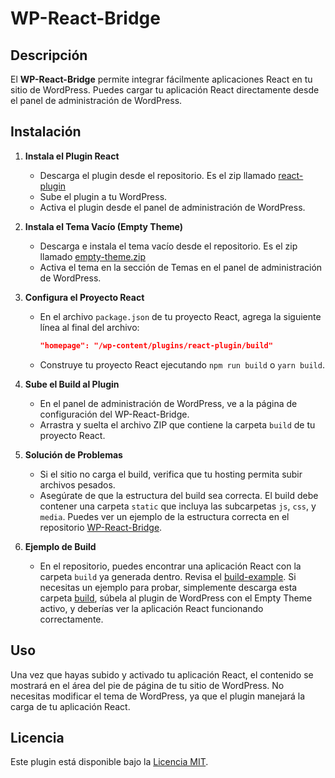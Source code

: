 # WP-React-Bridge

## Descripción

El **WP-React-Bridge** permite integrar fácilmente aplicaciones React en tu sitio de WordPress. Puedes cargar tu aplicación React directamente desde el panel de administración de WordPress.

## Instalación

1. **Instala el Plugin React**

   - Descarga el plugin desde el repositorio. Es el zip llamado [react-plugin](https://github.com/pascualmanuel/WP-React-Bridge/blob/main/react-plugin.zip)
   - Sube el plugin a tu WordPress.
   - Activa el plugin desde el panel de administración de WordPress.

2. **Instala el Tema Vacío (Empty Theme)**

   - Descarga e instala el tema vacío desde el repositorio. Es el zip llamado [empty-theme.zip](https://github.com/pascualmanuel/WP-React-Bridge/blob/main/empty-theme.zip)
   - Activa el tema en la sección de Temas en el panel de administración de WordPress.

3. **Configura el Proyecto React**

   - En el archivo `package.json` de tu proyecto React, agrega la siguiente línea al final del archivo:
     ```json
     "homepage": "/wp-content/plugins/react-plugin/build"
     ```
   - Construye tu proyecto React ejecutando `npm run build` o `yarn build`.

4. **Sube el Build al Plugin**

   - En el panel de administración de WordPress, ve a la página de configuración del WP-React-Bridge.
   - Arrastra y suelta el archivo ZIP que contiene la carpeta `build` de tu proyecto React.

5. **Solución de Problemas**

   - Si el sitio no carga el build, verifica que tu hosting permita subir archivos pesados.
   - Asegúrate de que la estructura del build sea correcta. El build debe contener una carpeta `static` que incluya las subcarpetas `js`, `css`, y `media`. Puedes ver un ejemplo de la estructura correcta en el repositorio [WP-React-Bridge](https://github.com/pascualmanuel/WP-React-Bridge/tree/main/build-example).

6. **Ejemplo de Build**
   - En el repositorio, puedes encontrar una aplicación React con la carpeta `build` ya generada dentro. Revisa el [build-example](https://github.com/pascualmanuel/WP-React-Bridge/tree/main/build-example). Si necesitas un ejemplo para probar, simplemente descarga esta carpeta [build](https://github.com/pascualmanuel/WP-React-Bridge/blob/main/build-example/build.zip), súbela al plugin de WordPress con el Empty Theme activo, y deberías ver la aplicación React funcionando correctamente.

## Uso

Una vez que hayas subido y activado tu aplicación React, el contenido se mostrará en el área del pie de página de tu sitio de WordPress. No necesitas modificar el tema de WordPress, ya que el plugin manejará la carga de tu aplicación React.

## Licencia

Este plugin está disponible bajo la [Licencia MIT](enlace-a-la-licencia).
